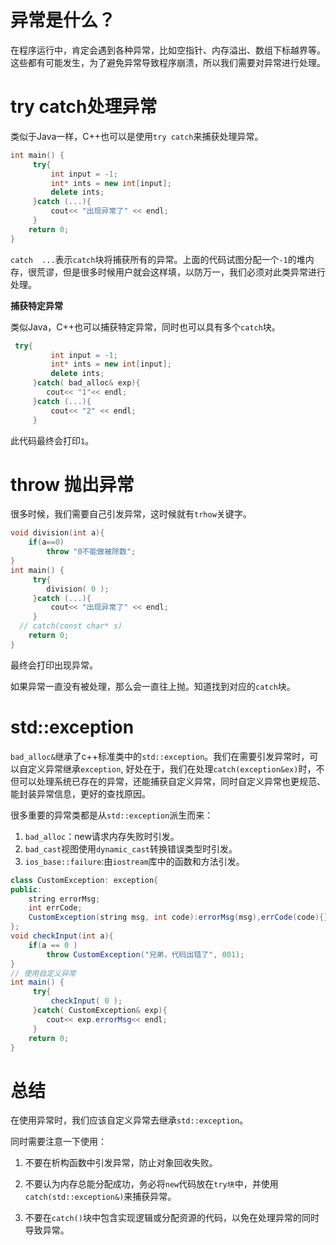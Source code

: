 # 异常是什么？

在程序运行中，肯定会遇到各种异常，比如空指针、内存溢出、数组下标越界等。这些都有可能发生，为了避免异常导致程序崩溃，所以我们需要对异常进行处理。

# try catch处理异常

类似于Java一样，C++也可以是使用`try catch`来捕获处理异常。

```c++
int main() {
     try{
         int input = -1;
         int* ints = new int[input];
         delete ints;
     }catch (...){
         cout<< "出现异常了" << endl;
     }
    return 0;
}
```

`catch  ...`表示`catch`块将捕获所有的异常。上面的代码试图分配一个`-1`的堆内存，很荒谬，但是很多时候用户就会这样填，以防万一，我们必须对此类异常进行处理。

**捕获特定异常**

类似Java，C++也可以捕获特定异常，同时也可以具有多个`catch`块。

```c++
 try{
         int input = -1;
         int* ints = new int[input];
         delete ints;
     }catch( bad_alloc& exp){
        cout<< "1"<< endl;
     }catch (...){
         cout<< "2" << endl;
     }
```

此代码最终会打印`1`。

# throw 抛出异常

很多时候，我们需要自己引发异常，这时候就有`trhow`关键字。

```c++
void division(int a){
    if(a==0)
        throw "0不能做被除数";
}
int main() {
     try{
        division( 0 );
     }catch (...){
         cout<< "出现异常了" << endl;
     }
  // catch(const char* s)
    return 0;
}
```

最终会打印出现异常。

如果异常一直没有被处理，那么会一直往上抛。知道找到对应的`catch`块。

# std::exception

`bad_alloc&`继承了c++标准类中的`std::exception`。我们在需要引发异常时，可以自定义异常继承`exception`, 好处在于，我们在处理`catch(exception&ex)`时，不但可以处理系统已存在的异常，还能捕获自定义异常，同时自定义异常也更规范、能封装异常信息，更好的查找原因。

很多重要的异常类都是从`std::exception`派生而来：

1. `bad_alloc`：new请求内存失败时引发。
2. `bad_cast`视图使用`dynamic_cast`转换错误类型时引发。
3. `ios_base::failure`:由`iostream`库中的函数和方法引发。

```java
class CustomException: exception{
public:
    string errorMsg;
    int errCode;
    CustomException(string msg, int code):errorMsg(msg),errCode(code){};
};
void checkInput(int a){
    if(a == 0 )
        throw CustomException("兄弟，代码出错了", 001);
}
// 使用自定义异常
int main() {
     try{
         checkInput( 0 );
     }catch( CustomException& exp){
        cout<< exp.errorMsg<< endl;
     }
    return 0;
}
```

# 总结

 在使用异常时，我们应该自定义异常去继承`std::exception`。

同时需要注意一下使用：

1. 不要在析构函数中引发异常，防止对象回收失败。
2. 不要认为内存总能分配成功，务必将`new`代码放在`try块`中，并使用`catch(std::exception&)`来捕获异常。

3. 不要在`catch()`块中包含实现逻辑或分配资源的代码，以免在处理异常的同时导致异常。











































